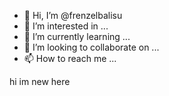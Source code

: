 - 👋 Hi, I’m @frenzelbalisu
- 👀 I’m interested in ...
- 🌱 I’m currently learning ...
- 💞️ I’m looking to collaborate on ...
- 📫 How to reach me ...

<!---
frenzelbalisu/frenzelbalisu is a ✨ special ✨ repository because its `README.md` (this file) appears on your GitHub profile.
You can click the Preview link to take a look at your changes.
--->
hi im new here
